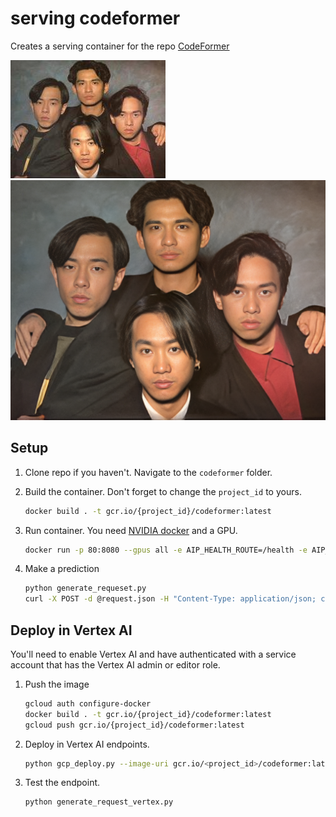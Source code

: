 # serving codeformer
Creates a serving container for the repo [CodeFormer](https://github.com/sczhou/CodeFormer)

![](../images/01.jpeg) 
![](../images/02.png)
## Setup

1. Clone repo if you haven't. Navigate to the `codeformer` folder.
1. Build the container. Don't forget to change the `project_id` to yours.

    ```bash
    docker build . -t gcr.io/{project_id}/codeformer:latest
    ```

1. Run container. You need [NVIDIA docker](https://github.com/NVIDIA/nvidia-docker) and a GPU.

    ```bash
    docker run -p 80:8080 --gpus all -e AIP_HEALTH_ROUTE=/health -e AIP_HTTP_PORT=8080 -e AIP_PREDICT_ROUTE=/predict gcr.io/{project_id}/codeformer:latest -d
    ```

1. Make a prediction

    ```bash
    python generate_requeset.py
    curl -X POST -d @request.json -H "Content-Type: application/json; charset=utf-8" localhost/predict > response.json
    ```

## Deploy in Vertex AI

You'll need to enable Vertex AI and have authenticated with a service account that has the Vertex AI admin or editor role.

1. Push the image

    ```bash
    gcloud auth configure-docker
    docker build . -t gcr.io/{project_id}/codeformer:latest
    gcloud push gcr.io/{project_id}/codeformer:latest
    ```

1. Deploy in Vertex AI endpoints.

    ```bash
    python gcp_deploy.py --image-uri gcr.io/<project_id>/codeformer:latest
    ```

1. Test the endpoint.

    ```bash
    python generate_request_vertex.py
    ```